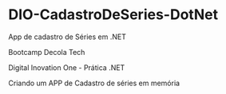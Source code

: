 # DIO-CadastroDeSeries-DotNet
App de cadastro de Séries em .NET

Bootcamp Decola Tech

Digital Inovation One - Prática .NET

Criando um APP de Cadastro de séries em memória
